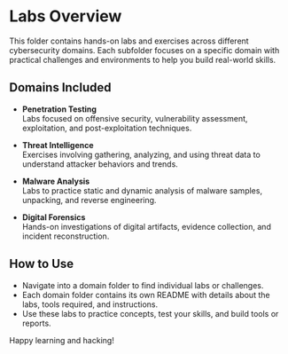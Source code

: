 # Labs Overview

This folder contains hands-on labs and exercises across different cybersecurity domains. Each subfolder focuses on a specific domain with practical challenges and environments to help you build real-world skills.

## Domains Included

- **Penetration Testing**  
  Labs focused on offensive security, vulnerability assessment, exploitation, and post-exploitation techniques.

- **Threat Intelligence**  
  Exercises involving gathering, analyzing, and using threat data to understand attacker behaviors and trends.

- **Malware Analysis**  
  Labs to practice static and dynamic analysis of malware samples, unpacking, and reverse engineering.

- **Digital Forensics**  
  Hands-on investigations of digital artifacts, evidence collection, and incident reconstruction.

## How to Use

- Navigate into a domain folder to find individual labs or challenges.  
- Each domain folder contains its own README with details about the labs, tools required, and instructions.  
- Use these labs to practice concepts, test your skills, and build tools or reports.

Happy learning and hacking!  
